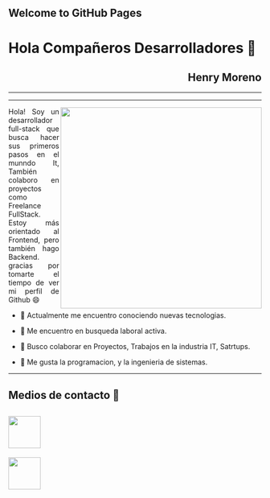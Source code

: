 ## Welcome to GitHub Pages
<!-- - 🔭 I’m currently working on ...
- 🌱 I’m currently learning ...
- 🤔 I’m looking for help with ...
- 💬 Ask me about ...
- 📫 How to reach me: ...
- 😄 Pronouns: ...
- ⚡ Fun fact: ... -->
 # Hola Compañeros Desarrolladores 👋



<div align="right">

## Henry Moreno
---
---
</div>

<img width="400" height="auto" src="./logo/Henry.jpg" align="right"/>
<p align="justify">   
Hola! Soy un desarrollador full-stack 
que busca hacer sus primeros pasos en el munndo It,
También colaboro en proyectos como Freelance FullStack.
Estoy más orientado al Frontend, pero también hago Backend.
gracias por tomarte el tiempo de ver 
mi perfil de Github 😄 

- 🔭 Actualmente me encuentro conociendo nuevas tecnologias.

- 🌱 Me encuentro en busqueda laboral activa.

- 👯 Busco colaborar en Proyectos, Trabajos en la industria IT, Satrtups.

- 💬 Me gusta la programacion, y la ingenieria de sistemas.
</p>

****
## Medios de contacto 👋
[<img width= '64px' height="64" align= 'center' src="https://raw.githubusercontent.com/rahulbanerjee26/githubAboutMeGenerator/main/icons/linked-in-alt.svg"/>](https://www.linkedin.com/in/henry-moreno-gs/)
----
<a href="https://api.whatsapp.com/send?phone=584145888298&text=Hola buen dia!!" target="_blank">
 <img width="64" height="64" src="./logo/whatsapp.png"/></a>


<!-- link de redesde sociales -->
